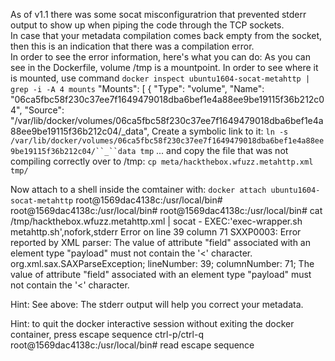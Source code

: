 As of v1.1 there was some socat misconfiguratrion that prevented stderr output to show up when piping the code through the TCP sockets.<br/>
In case that your metadata compilation comes back empty from the socket, then this is an indication that there was a compilation error.<br/>
In order to see the error information, here's what you can do:
As you can see in the Dockerfile, volume /tmp is a mountpoint. In order to see where it is mounted, use command `docker inspect ubuntu1604-socat-metahttp | grep -i -A 4 mounts`
    "Mounts": [
        {
            "Type": "volume",
            "Name": "06ca5fbc58f230c37ee7f1649479018dba6bef1e4a88ee9be19115f36b212c04",
            "Source": "/var/lib/docker/volumes/06ca5fbc58f230c37ee7f1649479018dba6bef1e4a88ee9be19115f36b212c04/_data",
Create a symbolic link to it: `ln -s /var/lib/docker/volumes/06ca5fbc58f230c37ee7f1649479018dba6bef1e4a88ee9be19115f36b212c04/``_``data tmp`
... and copy the file that was not compiling correctly over to /tmp: `cp meta/hackthebox.wfuzz.metahttp.xml tmp/`

Now attach to a shell inside the comtainer with: `docker attach ubuntu1604-socat-metahttp`
root@1569dac4138c:/usr/local/bin# 
root@1569dac4138c:/usr/local/bin# 
root@1569dac4138c:/usr/local/bin# cat /tmp/hackthebox.wfuzz.metahttp.xml | socat - EXEC:'exec-wrapper.sh metahttp.sh',nofork,stderr
Error on line 39 column 71 
  SXXP0003: Error reported by XML parser: The value of attribute "field" associated with an
  element type "payload" must not contain the '<' character.
org.xml.sax.SAXParseException; lineNumber: 39; columnNumber: 71; The value of attribute "field" associated with an element type "payload" must not contain the '<' character.

Hint: See above: The stderr output will help you correct your metadata.

Hint: to quit the docker interactive session without exiting the docker container, press escape sequence ctrl-p/ctrl-q
root@1569dac4138c:/usr/local/bin# read escape sequence


